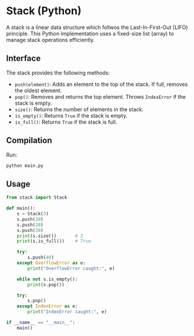 # Stack (Python)

A stack is a linear data structure which follwos the Last-In-First-Out (LIFO) principle. This Python implementation uses a fixed-size list (array) to manage stack operations efficiently.

## Interface

The stack provides the following methods:

- `push(element)`: Adds an element to the top of the stack. If full, removes the oldest element.
- `pop()`: Removes and returns the top element. Throws `IndexError` if the stack is empty.
- `size()`: Returns the number of elements in the stack.
- `is_empty()`: Returns `True` if the stack is empty.
- `is_full()`: Returns `True` if the stack is full.

## Compilation

Run:

```sh
python main.py
```

## Usage

```python
from stack import Stack

def main():
    s = Stack(3)
    s.push(10)
    s.push(20)
    s.push(30)
    print(s.size())       # 3
    print(s.is_full())    # True

    try:
        s.push(40)
    except OverflowError as e:
        print("OverflowError caught:", e)

    while not s.is_empty():
        print(s.pop())

    try:
        s.pop()
    except IndexError as e:
        print("IndexError caught:", e)

if __name__ == "__main__":
    main()
```
